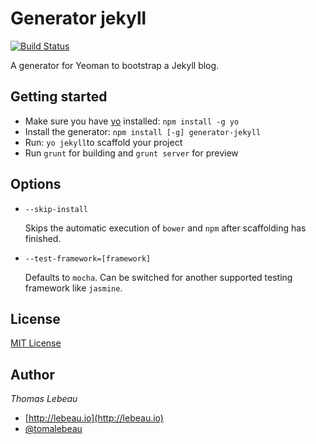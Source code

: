 # Generator jekyll
[![Build Status](https://secure.travis-ci.org/Thomas-Lebeau/generator-jekyll.png?branch=master)](https://travis-ci.org/Thomas-Lebeau/generator-jekyll)

A generator for Yeoman to bootstrap a Jekyll blog.

## Getting started
- Make sure you have [yo](https://github.com/yeoman/yo) installed:
    `npm install -g yo`
- Install the generator: `npm install [-g] generator-jekyll`
- Run: `yo jekyll`to scaffold your project
- Run `grunt` for building and `grunt server` for preview

## Options

- `--skip-install`

  Skips the automatic execution of `bower` and `npm` after
  scaffolding has finished.

- `--test-framework=[framework]`

  Defaults to `mocha`. Can be switched for
  another supported testing framework like `jasmine`.

## License
[MIT License](http://en.wikipedia.org/wiki/MIT_License)

## Author
*Thomas Lebeau*

- [http://lebeau.io](http://lebeau.io)
- [@tomalebeau](http://twitter.com/tomalebeau)
